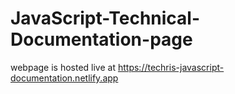# JavaScript-Technical-Documentation-page
webpage is hosted live at https://techris-javascript-documentation.netlify.app
